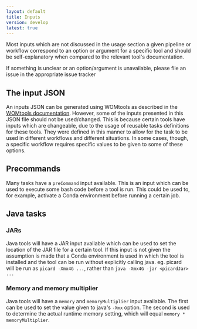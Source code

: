 ```yaml
---
layout: default
title: Inputs
version: develop
latest: true
---
```


Most inputs which are not discussed in the usage section a given pipeline or
workflow correspond to an option or argument for a specific tool and should be
self-explanatory when compared to the relevant tool's documentation.

If something is unclear or an option/argument is unavailable, please file an
issue in the appropriate issue tracker

## The input JSON

An inputs JSON can be generated using WOMtools as described in the [WOMtools
documentation](http://cromwell.readthedocs.io/en/stable/WOMtool/). However,
some of the inputs presented in this JSON file should not be used/changed. This
is because certain tools have inputs which are changeable, due to the usage of
reusable tasks definitions for these tools. They were defined in this manner
to allow for the task to be used in different workflows and different
situations. In some cases, though, a specific workflow requires specific values
to be given to some of these options.

## Precommands
Many tasks have a `preCommand` input available. This is an input which can be
used to execute some bash code before a tool is run. This could be used to,
for example, activate a Conda environment before running a certain job.

## Java tasks

### JARs
Java tools will have a JAR input available which can be used to set the
location of the JAR file for a certain tool. If this input is not given the
assumption is made that a Conda environment is used in which the tool is
installed and the tool can be run without explicitly calling java. eg.
picard will be run as `picard -Xmx4G ...`, rather than
`java -Xmx4G -jar <picardJar> ...`

### Memory and memory multiplier
Java tools will have a `memory` and `memoryMultiplier` input available. The
first can be used to set the value given to java's `-Xmx` option. The second
is used to determine the actual runtime memory setting, which will equal
`memory * memoryMultiplier`.
